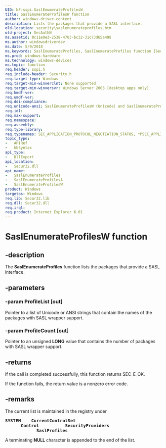 ```yaml
---
UID: NF:sspi.SaslEnumerateProfilesW
title: SaslEnumerateProfilesW function
author: windows-driver-content
description: Lists the packages that provide a SASL interface.
old-location: security\saslenumerateprofiles.htm
old-project: SecAuthN
ms.assetid: 0c11e0e3-2538-4703-bc32-31c73d65a498
ms.author: windowsdriverdev
ms.date: 5/9/2018
ms.keywords: SaslEnumerateProfiles, SaslEnumerateProfiles function [Security], SaslEnumerateProfilesA, SaslEnumerateProfilesW, security.saslenumerateprofiles, sspi/SaslEnumerateProfiles, sspi/SaslEnumerateProfilesA, sspi/SaslEnumerateProfilesW
ms.prod: windows-hardware
ms.technology: windows-devices
ms.topic: function
req.header: sspi.h
req.include-header: Security.h
req.target-type: Windows
req.target-min-winverclnt: None supported
req.target-min-winversvr: Windows Server 2003 [desktop apps only]
req.kmdf-ver: 
req.umdf-ver: 
req.ddi-compliance: 
req.unicode-ansi: SaslEnumerateProfilesW (Unicode) and SaslEnumerateProfilesA (ANSI)
req.idl: 
req.max-support: 
req.namespace: 
req.assembly: 
req.type-library: 
req.typenames: SEC_APPLICATION_PROTOCOL_NEGOTIATION_STATUS, *PSEC_APPLICATION_PROTOCOL_NEGOTIATION_STATUS
topic_type:
-	APIRef
-	kbSyntax
api_type:
-	DllExport
api_location:
-	Secur32.dll
api_name:
-	SaslEnumerateProfiles
-	SaslEnumerateProfilesA
-	SaslEnumerateProfilesW
product: Windows
targetos: Windows
req.lib: Secur32.lib
req.dll: Secur32.dll
req.irql: 
req.product: Internet Explorer 6.01
---
```


# SaslEnumerateProfilesW function


## -description


The <b>SaslEnumerateProfiles</b> function lists the packages that provide a SASL interface.


## -parameters




### -param ProfileList [out]

Pointer to a list of Unicode or ANSI strings that contain the names of the packages with SASL wrapper support.


### -param ProfileCount [out]

Pointer to an unsigned <b>LONG</b> value that contains the number of packages with SASL wrapper support.


## -returns



If the call is completed successfully, this function returns SEC_E_OK.

If the function fails, the return value is a nonzero error code.




## -remarks



The current list is maintained in the registry under <pre xml:space="preserve"><b>SYSTEM</b>
   <b>CurrentControlSet</b>
      <b>Control</b>
         <b>SecurityProviders</b>
            <b>SaslProfiles</b></pre>


A terminating <b>NULL</b> character is appended to the end of the list.




